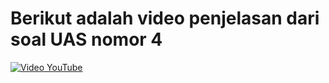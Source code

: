 # Berikut adalah video penjelasan dari soal UAS nomor 4
[![Video YouTube](https://img.youtube.com/vi/s9SpfeRpBLg/0.jpg)](https://www.youtube.com/watch?v=s9SpfeRpBLg)
